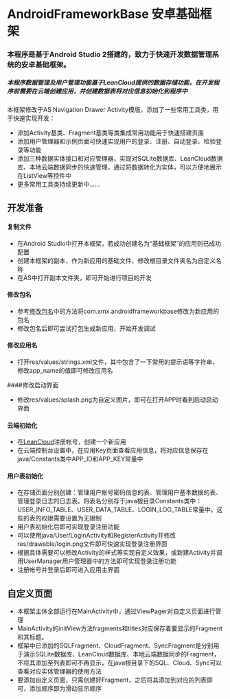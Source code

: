 # AndroidFrameworkBase 安卓基础框架
### 本程序是基于Android Studio 2搭建的，致力于快速开发数据管理系统的安卓基础框架。
##### 本程序数据管理及用户管理功能基于LeanCloud提供的数据存储功能，在开发程序前需要在云端创建应用，并创建数据表将对应信息初始化到程序中
本框架修改于AS Navigation Drawer Activity模版，添加了一些常用工具类，用于快速实现开发：
- 添加Activity基类、Fragment基类等类集成常用功能用于快速搭建页面
- 添加用户管理器和示例页面可快速实现用户的登录、注册、自动登录、检验登录等功能
- 添加三种数据实体接口和对应管理器，实现对SQLite数据库、LeanCloud数据库、本地云端数据同步的快速管理，通过将数据转化为实体，可以方便地展示在ListView等控件中
- 更多常用工具类持续更新中……

## 开发准备
#### 复制文件
- 在Android Studio中打开本框架，若成功创建名为“基础框架”的应用则已成功配置
- 创建本框架的副本，作为新应用的基础文件、修改根目录文件夹名为自定义名称
- 在AS中打开副本文件夹，即可开始进行项目的开发

#### 修改包名
- 参考[修改包名](http://www.jianshu.com/p/557e1906db1a)中的方法将com.xmx.androidframeworkbase修改为新应用的包名
- 修改包名后即可尝试打包生成新应用，开始开发调试

#### 修改应用名
- 打开res/values/strings.xml文件，其中包含了一下常用的提示语等字符串，修改app_name的值即可修改应用名

####修改启动界面
- 修改res/values/splash.png为自定义图片，即可在打开APP时看到启动启动界面

#### 云端初始化
- 在[LeanCloud](https://leancloud.cn/)注册帐号，创建一个新应用
- 在云端控制台设置中，在应用Key页面查看应用信息，将对应信息保存在java/Constants类中APP_ID和APP_KEY常量中

#### 用户表初始化
- 在存储页面分别创建：管理用户帐号密码信息的表、管理用户基本数据的表、管理登录日志的日志表。将表名分别存于java根目录Constants类中：USER_INFO_TABLE、USER_DATA_TABLE、LOGIN_LOG_TABLE常量中。这些的表的权限需要设置为无限制
- 用户表初始化后即可实现登录注册功能
- 可以使用java/User/LoginActivity和RegisterActivity并修改res/drawable/login.png文件即可快速实现登录注册界面
- 根据具体需要可以修改Activity的样式等实现自定义效果，或新建Activity并调用UserManager用户管理器中的方法即可实现登录注册功能
- 注册帐号并登录后即可进入应用主界面

## 自定义页面
- 本框架主体全部运行在MainActivity中，通过ViewPager对自定义页面进行管理
- MainActivity的initView方法fragments和titles对应保存着要显示的Fragment和其标题。
- 框架中已添加的SQLFragment、CloudFragment、SyncFragment是分别用于演示SQLite数据库、LeanCloud数据库、本地云端数据同步的Fragment，不将其添加至列表即可不再显示，在java根目录下的SQL、Cloud、Sync可以查看对应实体管理器的使用方法
- 要添加自定义页面，只需创建好Fragment，之后将其添加到对应的列表即可，添加顺序即为滑动显示顺序
